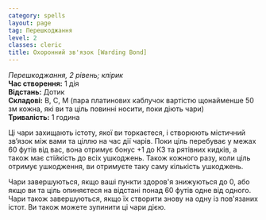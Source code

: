 ```yaml
---
category: spells
layout: page
tag: Перешкоджання
level: 2
classes: cleric
title: Охоронний зв'язок [Warding Bond]
---
```


_Перешкоджання, 2 рівень; клірик_    
**Час створення:** 1 дія    
**Відстань:** Дотик    
**Складові:** В, С, М (пара платинових каблучок вартістю щонайменше 50 зм кожна, які ви та ціль повинні носити, поки діють чари)    
**Тривалість:** 1 година    

Ці чари захищають істоту, якої ви торкаєтеся, і створюють містичний зв’язок між вами та ціллю на час дії чарів. Поки ціль перебуває у межах 60 футів від вас, вона отримує бонус +1 до КЗ та рятівних кидків, а також має стійкість до всіх ушкоджень. Також кожного разу, коли ціль отримує ушкодження, ви отримуєте таку саму кількість ушкоджень.    

Чари завершуються, якщо ваші пункти здоров'я знижуються до 0, або якщо ви та ціль опиняєтеся на відстані понад 60 футів одне від одного. Чари також завершуються, якщо їх створити знову на одну із пов'язаних істот. Ви також можете зупинити ці чари дією. 
